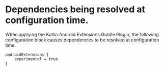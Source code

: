 # Dependencies being resolved at configuration time.

When applying the Kotlin Android Extensions Gradle Plugin, the following configuration block causes dependencies to be resolved at configuration time.

```
androidExtensions {
    experimental = true
}
```
